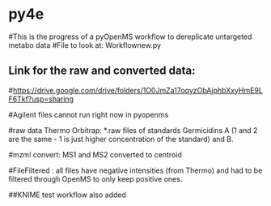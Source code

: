# py4e
#This is the progress of a pyOpenMS workflow to dereplicate untargeted metabo data 
#File to look at: Workflownew.py

## Link for the raw and converted data:
#https://drive.google.com/drive/folders/1O0JmZa17oqyzObAjphbXxyHmE9LF6Tkf?usp=sharing

#Agilent files cannot run right now in pyopenms 

#raw data Thermo Orbitrap: *.raw files of standards Germicidins A (1 and 2 are the same - 1 is just higher concentration of the standard) and B. 

#mzml convert: MS1 and MS2 converted to centroid

#FileFiltered : all files have negative intensities (from Thermo) and had to be filtered through OpenMS to only keep positive ones.

##KNIME test workflow also added
